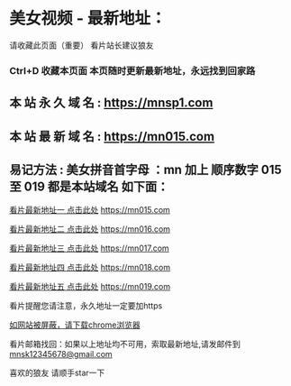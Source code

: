 # 美女视频 - 最新地址：

请收藏此页面（重要）
看片站长建议狼友
### Ctrl+D 收藏本页面 本页随时更新最新地址，永远找到回家路

## 本 站 永 久 域 名 : https://mnsp1.com

## 本 站 最 新 域 名 : https://mn015.com

## 易记方法 : 美女拼音首字母 ：mn 加上 顺序数字 015  至  019 都是本站域名 如下面：

[看片最新地址一 点击此处](https://mn015.com/) https://mn015.com

[看片最新地址二 点击此处](https://mn016.com/) https://mn016.com

[看片最新地址三 点击此处](https://mn017.com/) https://mn017.com

[看片最新地址四 点击此处](https://mn018.com/) https://mn018.com

[看片最新地址五 点击此处](https://mn019.com/) https://mn019.com

看片提醒您请注意，永久地址一定要加https

[如网站被屏蔽，请下载chrome浏览器](https://mnsp1.com/chrome.apk) 

看片邮箱找回：如果以上地址均不可用，索取最新地址,请发邮件到 mnsk12345678@gmail.com

喜欢的狼友 请顺手star一下
